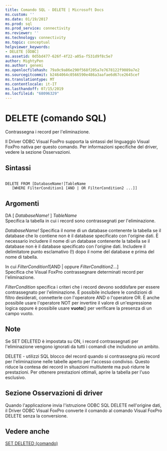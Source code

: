 ```yaml
---
title: Comando SQL - DELETE | Microsoft Docs
ms.custom: ''
ms.date: 01/19/2017
ms.prod: sql
ms.prod_service: connectivity
ms.reviewer: ''
ms.technology: connectivity
ms.topic: conceptual
helpviewer_keywords:
- DELETE [ODBC]
ms.assetid: 0d5bd477-626f-4f22-a05a-f531d9f8c5e7
author: MightyPen
ms.author: genemi
ms.openlocfilehash: 79a9c9a86e290f568f205a7e7678122f9089a7e2
ms.sourcegitcommit: b2464064c0566590e486a3aafae6d67ce2645cef
ms.translationtype: MT
ms.contentlocale: it-IT
ms.lasthandoff: 07/15/2019
ms.locfileid: "68096329"
---
```

# <a name="delete---sql-command"></a>DELETE (comando SQL)
Contrassegna i record per l'eliminazione.  
  
 Il Driver ODBC Visual FoxPro supporta la sintassi del linguaggio Visual FoxPro nativa per questo comando. Per informazioni specifiche del driver, vedere la sezione Osservazioni.  
  
## <a name="syntax"></a>Sintassi  
  
```  
  
DELETE FROM [DatabaseName!]TableName  
   [WHERE FilterCondition1 [AND | OR FilterCondition2 ...]]  
```  
  
## <a name="arguments"></a>Argomenti  
 DA [ *DatabaseName!* ] *TableName*  
 Specifica la tabella in cui i record sono contrassegnati per l'eliminazione.  
  
 *DatabaseName!* Specifica il nome di un database contenente la tabella se il database che lo contiene non è il database specificato con l'origine dati. È necessario includere il nome di un database contenente la tabella se il database non è il database specificato con l'origine dati. Includere il delimitatore punto esclamativo (!) dopo il nome del database e prima del nome di tabella.  
  
 In cui *FilterCondition1*[AND &#124; oppure *FilterCondition2*...]  
 Specifica che Visual FoxPro contrassegnare determinati record per l'eliminazione.  
  
 *FilterCondition* specifica i criteri che i record devono soddisfare per essere contrassegnato per l'eliminazione. È possibile includere le condizioni di filtro desiderati, connetterle con l'operatore AND o l'operatore OR. È anche possibile usare l'operatore NOT per invertire il valore di un'espressione logica oppure è possibile usare **vuoto**() per verificare la presenza di un campo vuoto.  
  
## <a name="remarks"></a>Note  
 Se SET DELETED è impostata su ON, i record contrassegnati per l'eliminazione vengono ignorati da tutti i comandi che includono un ambito.  
  
 DELETE - utilizzi SQL blocco del record quando si contrassegna più record per l'eliminazione nelle tabelle aperto per l'accesso condiviso. Questo riduce la contesa dei record in situazioni multiutente ma può ridurre le prestazioni. Per ottenere prestazioni ottimali, aprire la tabella per l'uso esclusivo.  
  
## <a name="driver-remarks"></a>Sezione Osservazioni di driver  
 Quando l'applicazione invia l'istruzione ODBC SQL DELETE nell'origine dati, il Driver ODBC Visual FoxPro converte il comando al comando Visual FoxPro DELETE senza la conversione.  
  
## <a name="see-also"></a>Vedere anche  
 [SET DELETED (comando)](../../odbc/microsoft/set-deleted-command.md)
